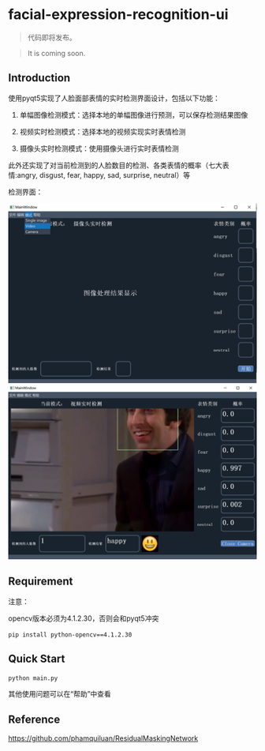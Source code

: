 # facial-expression-recognition-ui

> 代码即将发布。 

> It is coming soon.

## Introduction

使用pyqt5实现了人脸面部表情的实时检测界面设计，包括以下功能：

1. 单幅图像检测模式：选择本地的单幅图像进行预测，可以保存检测结果图像

2. 视频实时检测模式：选择本地的视频实现实时表情检测

3. 摄像头实时检测模式：使用摄像头进行实时表情检测

此外还实现了对当前检测到的人脸数目的检测、各类表情的概率（七大表情:angry, disgust, fear, happy, sad, surprise, neutral）等

检测界面：

![](./img/ui01.png)
![](./img/ui02.png)

## Requirement

注意：

opencv版本必须为4.1.2.30，否则会和pyqt5冲突

`pip install python-opencv==4.1.2.30`

## Quick Start

`python main.py`

其他使用问题可以在“帮助”中查看

## Reference

https://github.com/phamquiluan/ResidualMaskingNetwork
